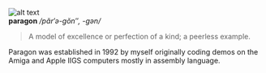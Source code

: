 ![alt text](https://www.bou-samra.org/~paragon/assets/paragon-software.png)  
**paragon** <em>/păr′ə-gŏn″, -gən/</em>  
> A model of excellence or perfection of a kind; a peerless example. 

Paragon was established in 1992 by myself originally coding demos on the Amiga and Apple IIGS computers mostly in assembly language.

